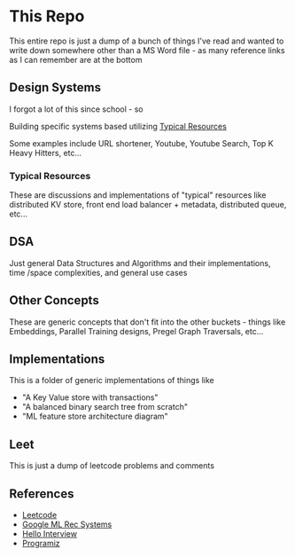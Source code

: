 # This Repo
This entire repo is just a dump of a bunch of things I've read and wanted to write down somewhere other than a MS Word file - as many reference links as I can remember are at the bottom

## Design Systems
I forgot a lot of this since school - so

Building specific systems based utilizing [Typical Resources](#typical-resources)

Some examples include URL shortener, Youtube, Youtube Search, Top K Heavy Hitters, etc...

### Typical Resources
These are discussions and implementations of "typical" resources like distributed KV store, front end load balancer + metadata, distributed queue, etc...

## DSA
Just general Data Structures and Algorithms and their implementations, time /space complexities, and general use cases

## Other Concepts
These are generic concepts that don't fit into the other buckets - things like Embeddings, Parallel Training designs, Pregel Graph Traversals, etc...

## Implementations
This is a folder of generic implementations of things like
- "A Key Value store with transactions"
- "A balanced binary search tree from scratch"
- "ML feature store architecture diagram"

## Leet
This is just a dump of leetcode problems and comments

## References
- [Leetcode](https://leetcode.com)
- [Google ML Rec Systems](https://developers.google.com/machine-learning/recommendation)
- [Hello Interview](https://www.hellointerview.com)
- [Programiz](https://www.programiz.com)